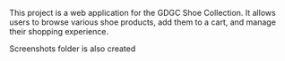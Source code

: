 This project is a web application for the GDGC Shoe Collection. It allows users to browse various shoe products, add them to a cart, and manage their shopping experience.

Screenshots folder is also created


